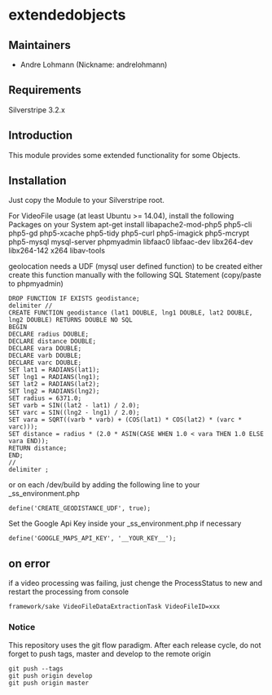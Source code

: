 # extendedobjects

## Maintainers

 * Andre Lohmann (Nickname: andrelohmann)
  <lohmann dot andre at googlemail dot com>

## Requirements

Silverstripe 3.2.x

## Introduction

This module provides some extended functionality for some Objects.

## Installation

Just copy the Module to your Silverstripe root.

For VideoFile usage (at least Ubuntu >= 14.04), install the following Packages on your System
apt-get install libapache2-mod-php5 php5-cli php5-gd php5-xcache php5-tidy php5-curl php5-imagick php5-mcrypt php5-mysql mysql-server phpmyadmin libfaac0 libfaac-dev libx264-dev libx264-142 x264 libav-tools

geolocation needs a UDF (mysql user defined function) to be created
either create this function manually with the following SQL Statement (copy/paste to phpmyadmin)
```
DROP FUNCTION IF EXISTS geodistance;
delimiter //
CREATE FUNCTION geodistance (lat1 DOUBLE, lng1 DOUBLE, lat2 DOUBLE, lng2 DOUBLE) RETURNS DOUBLE NO SQL
BEGIN
DECLARE radius DOUBLE;
DECLARE distance DOUBLE;
DECLARE vara DOUBLE;
DECLARE varb DOUBLE;
DECLARE varc DOUBLE;
SET lat1 = RADIANS(lat1);
SET lng1 = RADIANS(lng1);
SET lat2 = RADIANS(lat2);
SET lng2 = RADIANS(lng2);
SET radius = 6371.0;
SET varb = SIN((lat2 - lat1) / 2.0);
SET varc = SIN((lng2 - lng1) / 2.0);
SET vara = SQRT((varb * varb) + (COS(lat1) * COS(lat2) * (varc * varc)));
SET distance = radius * (2.0 * ASIN(CASE WHEN 1.0 < vara THEN 1.0 ELSE vara END));
RETURN distance;
END;
//
delimiter ;
```
or on each /dev/build by adding the following line to your _ss_environment.php
```
define('CREATE_GEODISTANCE_UDF', true);
```

Set the Google Api Key inside your _ss_environment.php if necessary
```
define('GOOGLE_MAPS_API_KEY', '__YOUR_KEY__');
```


## on error

if a video processing was failing, just chenge the ProcessStatus to new and restart the processing from console

```
framework/sake VideoFileDataExtractionTask VideoFileID=xxx
```

### Notice
This repository uses the git flow paradigm.
After each release cycle, do not forget to push tags, master and develop to the remote origin
```
git push --tags
git push origin develop
git push origin master
```